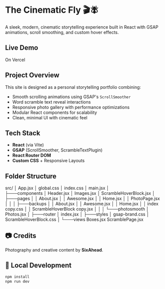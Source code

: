 # The Cinematic Fly 🎬🪰

A sleek, modern, cinematic storytelling experience built in React with GSAP animations, scroll smoothing, and custom hover effects.

## Live Demo
On Vercel

## Project Overview
This site is designed as a personal storytelling portfolio combining:
- Smooth scrolling animations using GSAP's `ScrollSmoother`
- Word scramble text reveal interactions
- Responsive photo gallery with performance optimizations
- Modular React components for scalability
- Clean, minimal UI with cinematic feel

## Tech Stack
- **React** (via Vite)
- **GSAP** (ScrollSmoother, ScrambleTextPlugin)
- **React Router DOM**
- **Custom CSS** + Responsive Layouts

## Folder Structure

src/
│   App.jsx
│   global.css
│   index.css
│   main.jsx
│   
├───components
│       Header.jsx
│       Images.jsx
│       ScrambleHoverBlock.jsx
│
├───pages
│   │   About.jsx
│   │   Awesome.jsx
│   │   Home.jsx
│   │   PhotoPage.jsx
│   │
│   ├───backups
│   │       About.jsx
│   │       Awesome.jsx
│   │       Home.jsx
│   │       index copy.css
│   │       ScrambleHoverBlock copy.jsx
│   │
│   └───photosmooth
│           Photos.jsx
│
├───router
│       index.jsx
│
├───styles
│       gsap-brand.css
│       ScrambleHoverBlock.css
│
└───views
        Boxes.jsx
        ScramblePage.jsx


        
## 📷 Credits
Photography and creative content by **SixAhead**.

## 🧪 Local Development
```bash
npm install
npm run dev